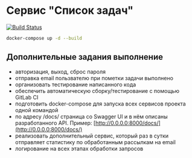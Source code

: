 # Сервис "Список задач"

[![Build Status](https://github.com/turkpenbayev/to-do/actions/workflows/django.yml/badge.svg?branch=master)](https://github.com/turkpenbayev/to-do/actions/workflows/django.yml)

```sh
docker-compose up -d --build
```
## Дополнительные задания выполнение

- авторизация, выход, сброс пароля
- отправка email пользвателю при пометки задачи выполнено
- организовать тестирование написанного кода 
- обеспечить автоматическую сборку/тестирование с помощью GitLab CI 
- подготовить docker-compose для запуска всех сервисов проекта одной командой
- по адресу /docs/ страница со Swagger UI и в нём описаны разработанного API. Пример: [http://0.0.0.0:8000/docs/](http://0.0.0.0:8000/docs/)
- реализовать дополнительный сервис, который раз в сутки отправляет статистику по обработанным рассылкам на email
- логирование на всех этапах обработки запросов